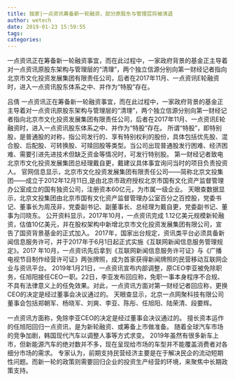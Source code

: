 ```yaml
---
title: 独家|一点资讯筹备新一轮融资，部分原股东与管理层将被清退
author: wetech
date: 2019-01-23 15:59:55
tags: 
categories: 
---
```

一点资讯正在筹备新一轮融资事宜，而在此过程中，一家政府背景的基金正主导着对一点资讯原股东架构与管理层的“清理”，两个独立信源分别向第一财经记者指向北京市文化投资发展集团有限责任公司，后者在2017年11月、一点资讯E轮融资时，进入一点资讯股东体系之中、并作为“特股”存在。
<!-- more -->
吕倩
一点资讯正在筹备新一轮融资事宜，而在此过程中，一家政府背景的基金正主导着对一点资讯原股东架构与管理层的“清理”，两个独立信源分别向第一财经记者指向北京市文化投资发展集团有限责任公司，后者在2017年11月、一点资讯E轮融资时，进入一点资讯股东体系之中、并作为“特股”存在。
所谓“特股”，即特别股，是普通股的对称，指公司发行的、享有特别权利的股份，具体包括优先股、混合股、后配股、可转换股、可赎回股等类型。当公司出现普通股发行困难、经济困难、需要引进先进技术但缺乏资金等情况时，可发行特别股。
第一财经记者致电北京市文化投资发展集团总经理戴自更，戴建议具体事宜询问当时的项目负责投资人。
官网信息显示，北京市文化投资发展集团有限责任公司——简称北京文投集团——成立于2012年12月11日,是由北京市政府授权北京市国有文化资产监督管理办公室成立的国有独资公司，注册资本60亿元，为市属一级企业。
天眼查数据显示，北京文投集团由北京市国有文化资产监督管理办公室百分之百控股，党委书记、董事长为周茂非，党委副书记、副董事长、总经理为戴自更，党委副书记、董事为闫晓东。
公开资料显示，2017年10月，一点资讯完成 1.12亿美元规模新轮融资，估值10亿美元，并在股权架构中新增北京市文化投资发展集团有限公司，宣告了国资背景基金的正式加入。
2017年，国家出台规定，资讯类平台必须具备新闻信息服务许可，并于2017年于6月1日起正式实施《互联网新闻信息服务管理规定》。2017 年10月，一点资讯先后拿到《互联网新闻信息服务许可证》与《广播电视节目制作经营许可证》两张牌照，成为首家获得新闻牌照的民营移动互联网企业与资讯平台。
2019年1月21日，一点资讯宣布内部调整，原CEO李亚被免除职务，任旭阳接任CEO一职。22日，李亚发布回应称，免职一事本身程序不合规、不具有法律意义上的任免效果。对此，一点资讯方面对第一财经记者回应称，更换CEO的决定是经过董事会决议通过的。
天眼查显示，北京一点网聚科技有限公司董事会包括郑朝军、杨晓军、刘爽、李亚、陈彤、任旭阳、陆荣清、段要辉。
 
 
一点资讯方面称，免除李亚CEO的决定是经过董事会决议通过的。
擅长资本运作的任旭阳回归一点资讯，是为新轮融资、或筹备上市做准备。
随着全球汽车市场的竞争加剧，韩国现代汽车以调整人事等方式求变。
2019年虽然有很多新车上市，但新能源汽车的绝对数并不多，现在呈现给市场的车型并不能覆盖消费者对各细分市场的需求。
专家认为，前期支持民营经济主要是在于解决民企的流动短期性问题。而新一轮的政策则需要回归企业的投资生产经营的环境，来聚焦中长期政策支持。
